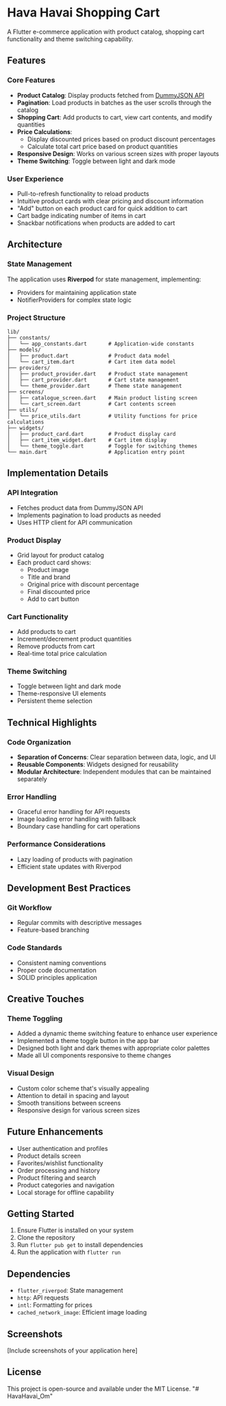 # Hava Havai Shopping Cart

A Flutter e-commerce application with product catalog, shopping cart functionality and theme switching capability.

## Features

### Core Features

- **Product Catalog**: Display products fetched from [DummyJSON API](https://dummyjson.com/products)
- **Pagination**: Load products in batches as the user scrolls through the catalog
- **Shopping Cart**: Add products to cart, view cart contents, and modify quantities
- **Price Calculations**:
  - Display discounted prices based on product discount percentages
  - Calculate total cart price based on product quantities
- **Responsive Design**: Works on various screen sizes with proper layouts
- **Theme Switching**: Toggle between light and dark mode

### User Experience

- Pull-to-refresh functionality to reload products
- Intuitive product cards with clear pricing and discount information
- "Add" button on each product card for quick addition to cart
- Cart badge indicating number of items in cart
- Snackbar notifications when products are added to cart

## Architecture

### State Management

The application uses **Riverpod** for state management, implementing:

- Providers for maintaining application state
- NotifierProviders for complex state logic

### Project Structure

```
lib/
├── constants/
│   └── app_constants.dart       # Application-wide constants
├── models/
│   ├── product.dart             # Product data model
│   └── cart_item.dart           # Cart item data model
├── providers/
│   ├── product_provider.dart    # Product state management
│   ├── cart_provider.dart       # Cart state management
│   └── theme_provider.dart      # Theme state management
├── screens/
│   ├── catalogue_screen.dart    # Main product listing screen
│   └── cart_screen.dart         # Cart contents screen
├── utils/
│   └── price_utils.dart         # Utility functions for price calculations
├── widgets/
│   ├── product_card.dart        # Product display card
│   ├── cart_item_widget.dart    # Cart item display
│   └── theme_toggle.dart        # Toggle for switching themes
└── main.dart                    # Application entry point
```

## Implementation Details

### API Integration

- Fetches product data from DummyJSON API
- Implements pagination to load products as needed
- Uses HTTP client for API communication

### Product Display

- Grid layout for product catalog
- Each product card shows:
  - Product image
  - Title and brand
  - Original price with discount percentage
  - Final discounted price
  - Add to cart button

### Cart Functionality

- Add products to cart
- Increment/decrement product quantities
- Remove products from cart
- Real-time total price calculation

### Theme Switching

- Toggle between light and dark mode
- Theme-responsive UI elements
- Persistent theme selection

## Technical Highlights

### Code Organization

- **Separation of Concerns**: Clear separation between data, logic, and UI
- **Reusable Components**: Widgets designed for reusability
- **Modular Architecture**: Independent modules that can be maintained separately

### Error Handling

- Graceful error handling for API requests
- Image loading error handling with fallback
- Boundary case handling for cart operations

### Performance Considerations

- Lazy loading of products with pagination
- Efficient state updates with Riverpod

## Development Best Practices

### Git Workflow

- Regular commits with descriptive messages
- Feature-based branching

### Code Standards

- Consistent naming conventions
- Proper code documentation
- SOLID principles application

## Creative Touches

### Theme Toggling

- Added a dynamic theme switching feature to enhance user experience
- Implemented a theme toggle button in the app bar
- Designed both light and dark themes with appropriate color palettes
- Made all UI components responsive to theme changes

### Visual Design

- Custom color scheme that's visually appealing
- Attention to detail in spacing and layout
- Smooth transitions between screens
- Responsive design for various screen sizes

## Future Enhancements

- User authentication and profiles
- Product details screen
- Favorites/wishlist functionality
- Order processing and history
- Product filtering and search
- Product categories and navigation
- Local storage for offline capability

## Getting Started

1. Ensure Flutter is installed on your system
2. Clone the repository
3. Run `flutter pub get` to install dependencies
4. Run the application with `flutter run`

## Dependencies

- `flutter_riverpod`: State management
- `http`: API requests
- `intl`: Formatting for prices
- `cached_network_image`: Efficient image loading

## Screenshots

[Include screenshots of your application here]

## License

This project is open-source and available under the MIT License.
"# HavaHavai_Om"
